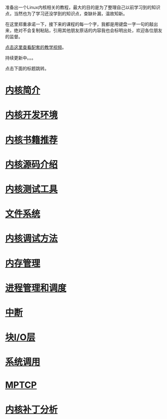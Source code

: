 准备出一个Linux内核相关的教程，最大的目的是为了整理自己以前学习到的知识点，当然也为了学习还没学到的知识点，查缺补漏，温故知新。

在这里郑重承诺一下，接下来的课程的每一个字，我都是用键盘一字一句的敲出来，绝对不会复制粘贴，引用其他朋友原话的内容我也会标明出处，欢迎各位朋友的监督。

[点击这里查看配套的教学视频](https://chenxiaosong.com/courses/kernel/video.html)。

持续更新中。。。

点击下面的标题跳转。

# [内核简介](https://chenxiaosong.com/courses/kernel/kernel-introduction.html)

# [内核开发环境](https://chenxiaosong.com/courses/kernel/kernel-dev-environment.html)

# [内核书籍推荐](https://chenxiaosong.com/courses/kernel/kernel-book.html)

# [内核源码介绍](https://chenxiaosong.com/courses/kernel/kernel-source.html)

# [内核测试工具](https://chenxiaosong.com/courses/kernel/kernel-tests.html)

# [文件系统](https://chenxiaosong.com/courses/kernel/kernel-fs.html)

# [内核调试方法](https://chenxiaosong.com/courses/kernel/kernel-debug.html)

# [内存管理](https://chenxiaosong.com/courses/kernel/kernel-mm.html)

# [进程管理和调度](https://chenxiaosong.com/courses/kernel/kernel-process.html)

# [中断](https://chenxiaosong.com/courses/kernel/kernel-interrupt.html)

# [块I/O层](https://chenxiaosong.com/courses/kernel/kernel-block.html)

# [系统调用](https://chenxiaosong.com/courses/kernel/kernel-syscall.html)

# [MPTCP](https://chenxiaosong.com/courses/kernel/mptcp.html)

# [内核补丁分析](https://chenxiaosong.com/courses/kernel/kernel-patches.html)

<!--
# [内核同步](https://chenxiaosong.com/courses/kernel/kernel-sync.html)

# [BPF](https://chenxiaosong.com/courses/kernel/kernel-bpf.html)

# [网络](https://chenxiaosong.com/courses/kernel/kernel-networks.html)
-->

